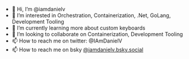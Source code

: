 - 👋 Hi, I’m @iamdanielv
- 👀 I’m interested in Orchestration, Containerization, .Net, GoLang, Development Tooling
- 🌱 I’m currently learning more about custom keyboards
- 💞️ I’m looking to collaborate on Containerization, Development Tooling
- 📫 How to reach me on twitter: @IAmDanielV
- 📫 How to reach me on bsky [@iamdanielv.bsky.social](https://bsky.app/profile/iamdanielv.bsky.social)

<!---
dvintel/dvintel is a ✨ special ✨ repository because its `README.md` (this file) appears on your GitHub profile.
You can click the Preview link to take a look at your changes.
--->
